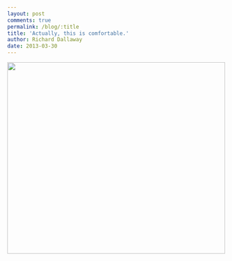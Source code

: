```yaml
---
layout: post
comments: true
permalink: /blog/:title
title: 'Actually, this is comfortable.'
author: Richard Dallaway
date: 2013-03-30
---
```


<div><a href="http://static.skitters.dallaway.com/IMG_20130330_124422.JPG"><img width="500" src="http://static.skitters.dallaway.com/IMG_20130330_124422.JPG.500.JPG" height="439"></a></div>


  
    
